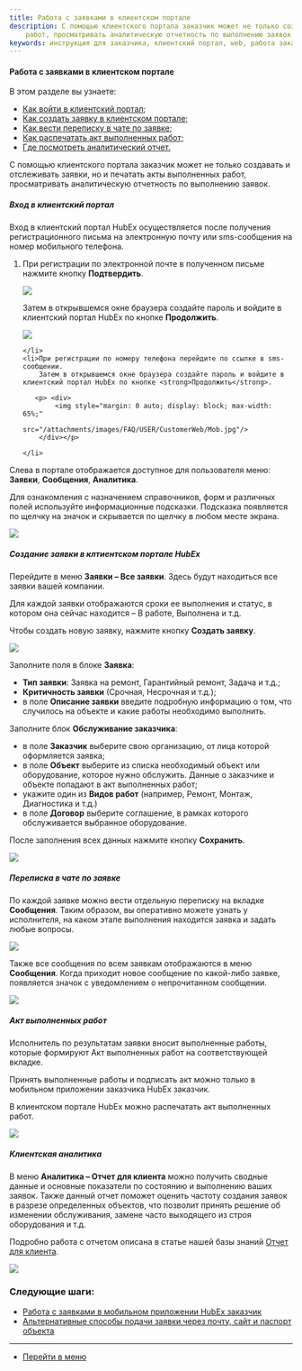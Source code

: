 ```yaml
---
title: Работа с заявками в клиентском портале
description: С помощью клиентского портала заказчик может не только создавать и отслеживать заявки, но и печатать акты выполненных
    работ, просматривать аналитическую отчетность по выполнению заявок. 
keywords: инструкция для заказчика, клиентский портал, web, работа заказчика, заказчик, hubex, хабекс, хубекс, хабикс, емейл
---
```


#### Работа с заявками в клиентском портале
В этом разделе вы узнаете:
<html>
<meta charset="utf-8">

<ul>
    <li><a href="#enterweb">Как войти в клиентский портал</a>;</li>
    <li><a href="#ticketweb">Как создать заявку в клиентском портале;</a></li>
    <li><a href="#chatweb">Как вести переписку в чате по заявке;</a></li>
    <li><a href="#actweb">Как распечатать акт выполненных работ;</a></li>
    <li><a href="#clientsanalitics">Где посмотреть аналитический отчет.</a></li>
</ul>
</html>

<p>С помощью клиентского портала заказчик может не только создавать и отслеживать заявки, но и печатать акты выполненных
    работ, просматривать аналитическую отчетность по выполнению заявок. </p>

<h5 id="enterweb">Вход в клиентский портал</h5>

<p>Вход в клиентский портал HubEx осуществляется после получения регистрационного письма на электронную почту или
    sms-сообщения на номер мобильного телефона.</p>
<ol>
    <li>При регистрации по электронной почте в полученном письме нажмите кнопку <strong>Подтвердить</strong>.
        <p><div>
            <img style="margin: 0 auto; display: block; max-width: 100%;"
                 src="/attachments/images/FAQ/USER/CustomerWeb/Mail.jpg"/>
        </div></p>
        <p>Затем в открывшемся окне браузера создайте пароль и войдите в клиентский портал HubEx по кнопке <strong>Продолжить</strong>.
        </p>
        <p><div>
            <img style="margin: 0 auto; display: block; max-width: 100%;"
                 src="/attachments/images/FAQ/USER/CustomerWeb/Password.jpg"/>
        </div></p>

    </li>
    <li>При регистрации по номеру телефона перейдите по ссылке в sms-сообщении.
        Затем в открывшемся окне браузера создайте пароль и войдите в клиентский портал HubEx по кнопке <strong>Продолжить</strong>.

       <p> <div>
            <img style="margin: 0 auto; display: block; max-width: 65%;"
                 src="/attachments/images/FAQ/USER/CustomerWeb/Mob.jpg"/>
        </div></p>

    </li>
</ol>
<p>Слева в портале отображается доступное для пользователя меню: <strong>Заявки</strong>, <strong>Сообщения</strong>, <strong>Аналитика</strong>.</p>
<p>Для ознакомления с назначением справочников, форм и различных полей используйте информационные подсказки. Подсказка
    появляется по щелчку на значок и скрывается по щелчку в любом месте экрана.</p>

<div>
    <img style="margin: 0 auto; display: block; max-width: 100%;"
         src="/attachments/images/FAQ/USER/CustomerWeb/Info.jpg"/>
</div>

<h5 id="ticketweb">Создание заявки в клтиентском портале HubEx</h5>
<p>Перейдите в меню <strong>Заявки – Все заявки</strong>. Здесь будут находиться все заявки вашей компании.</p>
<p> Для каждой заявки отображаются сроки ее выполнения и статус, в котором она сейчас находится – В работе, Выполнена и
    т.д.</p>
<p>Чтобы создать новую заявку, нажмите кнопку <strong>Создать заявку</strong>.</p>

<div>
    <img style="margin: 0 auto; display: block; max-width: 100%;"
         src="/attachments/images/FAQ/USER/CustomerWeb/NewTicket.jpg"/>
</div>


<p> Заполните поля в блоке <strong>Заявка</strong>:</p>
<ul>
    <li><strong>Тип заявки</strong>: Заявка на ремонт, Гарантийный ремонт, Задача и т.д.;</li>
    <li><strong>Критичность заявки</strong> (Срочная, Несрочная и т.д.);</li>
    <li>в поле <strong>Описание заявки</strong> введите подробную информацию о том, что случилось на объекте и какие работы необходимо
        выполнить.
    </li>

</ul>
<p>Заполните блок <strong>Обслуживание заказчика</strong>:</p>
<ul>
    <li>в поле <strong>Заказчик</strong> выберите свою организацию, от лица которой оформляется заявка;</li>
    <li>в поле <strong>Объект</strong> выберите из списка необходимый объект или оборудование, которое нужно обслужить. Данные о
        заказчике и объекте попадают в акт выполненных работ;
    </li>
    <li>укажите один из <strong>Видов работ</strong> (например, Ремонт, Монтаж, Диагностика и т.д.)</li>
    <li>в поле <strong>Договор</strong> выберите соглашение, в рамках которого обслуживается выбранное оборудование.</li>
</ul>


<p>После заполнения всех данных нажмите кнопку <strong>Сохранить</strong>.</p>

<div>
    <img style="margin: 0 auto; display: block; max-width: 100%;"
         src="/attachments/images/FAQ/USER/CustomerWeb/Ticket.jpg"/>
</div>

<h5 id="chatweb">Переписка в чате по заявке</h5>
<p>По каждой заявке можно вести отдельную переписку на вкладке <strong>Сообщения</strong>. Таким образом, вы оперативно можете узнать у
    исполнителя, на каком этапе выполнения находится заявка и задать любые вопросы.</p>
<div>
    <img style="margin: 0 auto; display: block; max-width: 100%;"
         src="/attachments/images/FAQ/USER/CustomerWeb/Chat.jpg"/>
</div>

<p>Также все сообщения по всем заявкам отображаются в меню <strong>Сообщения</strong>. Когда приходит новое сообщение по какой-либо
    заявке, появляется значок с уведомлением о непрочитанном сообщении.</p>
<div>
    <img style="margin: 0 auto; display: block; max-width: 100%;"
         src="/attachments/images/FAQ/USER/CustomerWeb/Chat2.jpg"/>
</div>


<h5 id="actweb">Акт выполненных работ</h5>
<p>Исполнитель по результатам заявки вносит выполненные работы, которые формируют Акт выполненных работ на
    соответствующей вкладке.</p>
<p>Принять выполненные работы и подписать акт можно только в мобильном приложении заказчика HubEx заказчик.</p>
<p>В клиентском портале HubEx можно распечатать акт выполненных работ.</p>

<div>
    <img style="margin: 0 auto; display: block; max-width: 100%;"
         src="/attachments/images/FAQ/USER/CustomerWeb/Act.jpg"/>
</div>

<h5 id="clientsanalitics">Клиентская аналитика</h5>
<p>В меню <strong>Аналитика – Отчет для клиента</strong> можно получить сводные данные и основные показатели по состоянию и выполнению
    ваших заявок. Также данный отчет поможет оценить частоту создания заявок в разрезе определенных объектов, что
    позволит принять решение об изменении обслуживания, замене часто выходящего из строя оборудования и т.д.</p>
<p>Подробно работа с отчетом описана в статье нашей базы знаний <a
        href="https://wiki.hubex.ru/docs/FAQ/RU/user/ClientsAnalitics.html">Отчет для клиента</a>.
</p>
<div>
    <img style="margin: 0 auto; display: block; max-width: 100%;"
         src="/attachments/images/FAQ/USER/CustomerWeb/Analytics.jpg"/>
</div>



### Следующие шаги:
- [Работа с заявками в мобильном приложении HubEx заказчик](./CustomerApp.md)
- [Альтернативные способы подачи заявки через почту, сайт и паспорт объекта](./AlternativeWays.md)

___
- [Перейти в меню](http://wiki.hubex.ru)
